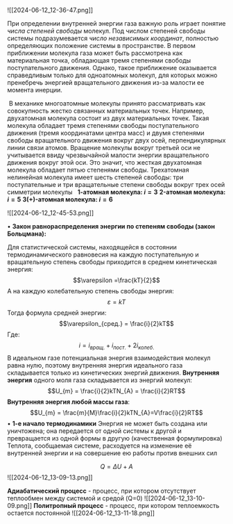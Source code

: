 ![[2024-06-12_12-36-47.png]]

При определении внутренней энергии газа важную роль играет понятие *числа степеней свободы* молекул. Под числом степеней свободы системы подразумевается *число независимых координат*, полностью определяющих положение системы в пространстве. В первом приближении молекула газа может быть рассмотрена как материальная точка, обладающая тремя степенями свободы поступательного движения. Однако, такое приближение оказывается справедливым только для одноатомных молекул, для которых можно пренебречь энергией вращательного движения из-за малости ее момента инерции.

 В механике многоатомные молекулы принято рассматривать как совокупность жестко связанных материальных точек. Например, двухатомная молекула состоит из двух материальных точек. Такая молекула обладает тремя степенями свободы поступательного движения (тремя координатами центра масс) и двумя степенями свободы вращательного движения вокруг двух осей, перпендикулярных линии связи атомов. Вращение молекулы вокруг третьей оси не учитывается ввиду чрезвычайной малости энергии вращательного движения вокруг этой оси. Это значит, что жесткая двухатомная молекула обладает пятью степенями свободы. Трехатомная нелинейная молекула имеет шесть степеней свободы: три поступательные и три вращательные степени свободы вокруг трех осей симметрии молекулы
 
**1-атомная молекула: $i = 3$**
**2-атомная молекула: $i = 5$**
**3(+)-атомная молекула: $i = 6$**

![[2024-06-12_12-45-53.png]]

• **Закон равнораспределения энергии по степеням свободы (закон Больцмана):**

Для статистической системы, находящейся в состоянии термодинамического равновесия на каждую поступательную и вращательную степень свободы приходится в среднем кинетическая энергия: $$\varepsilon =\frac{kT}{2}$$ А на каждую колебательную степень свободы энергия:$$\varepsilon = kT$$
Тогда формула средней энергии:
$$\varepsilon_{сред.} = \frac{i}{2}kT$$Где:
$$i = i_{вращ.} + i_{пост.} + 2i_{колеб.}$$
В идеальном газе потенциальная энергия взаимодействия молекул равна нулю, поэтому внутренняя энергия идеального газа складывается только из кинетических энергий движения. **Внутренняя энергия** одного моля газа складывается из энергий молекул:
$$U_{m} = \frac{i}{2}kTN_{A} = \frac{i}{2}RT$$
**Внутренняя энергия любой массы газа**:
$$U_{m} = \frac{m}{M}\frac{i}{2}kTN_{A}=V\frac{i}{2}RT$$
• **1-е начало термодинамики**
Энергия не может быть создана или уничтожена; она передается от одной системы к другой и превращается из одной формы в другую (качественная формулировка) Теплота, сообщаемая системе, расходуется на изменение её внутренней энергии и на совершение ею работы против внешних сил

$$Q = \Delta{U} + A$$
![[2024-06-12_13-09-13.png]]

**Адиабатический процесс** - процесс, при котором отсутствует теплообмен между системой и средой (Q=0)
![[2024-06-12_13-10-09.png]]
**Политропный процесс** - процесс, при котором теплоемкость остается постоянной
![[2024-06-12_13-11-18.png]]
